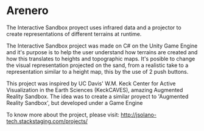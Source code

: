 # Arenero

The Interactive Sandbox proyect uses infrared data and a projector to create representations of different terrains at runtime.

The Interactive Sandbox project was made on C# on the Unity Game Engine and it's purpose is to help the user understand how terrains 
are created and how this translates to heights and topographic maps. 
It's posible to change the visual representation projected on the sand, from a realistic take to a representation similar to a height map, 
this by the use of 2 push buttons.

This project was inspired by UC Davis' W.M. Keck Center for Active Visualization in the Earth Sciences (KeckCAVES),
amazing Augmented Reality Sandbox. 
The idea was to create a similar proyect to 'Augmented Reality Sandbox', but developed under a Game Engine

To know more about the project, please visit:
http://jsolano-tech.stackstaging.com/projects/
